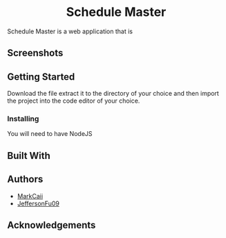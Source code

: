 <h1 align="center">Schedule Master</h1>

Schedule Master is a web application that is 

## Screenshots

## Getting Started
Download the file extract it to the directory of your choice and then import the project into the code editor of your choice.

### Installing
You will need to have NodeJS 

## Built With


## Authors
* [MarkCaii](https://github.com/MarkCaii)
* [JeffersonFu09](https://github.com/JeffersonFu09)

## Acknowledgements
